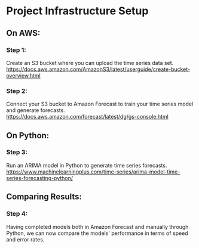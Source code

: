 # Project Infrastructure Setup
## On AWS:
### Step 1:
Create an S3 bucket where you can upload the time series data set. https://docs.aws.amazon.com/AmazonS3/latest/userguide/create-bucket-overview.html
### Step 2:
Connect your S3 bucket to Amazon Forecast to train your time series model and generate forecasts. https://docs.aws.amazon.com/forecast/latest/dg/gs-console.html
## On Python:
### Step 3:
Run an ARIMA model in Python to generate time series forecasts. https://www.machinelearningplus.com/time-series/arima-model-time-series-forecasting-python/
## Comparing Results:
### Step 4:
Having completed models both in Amazon Forecast and manually through Python, we can now compare the models' performance in terms of speed and error rates.
